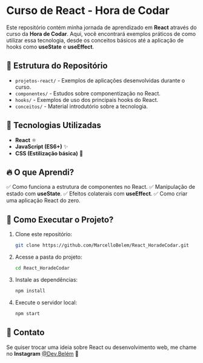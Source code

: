 # Curso de React - Hora de Codar

Este repositório contém minha jornada de aprendizado em **React** através do curso da **Hora de Codar**. Aqui, você encontrará exemplos práticos de como utilizar essa tecnologia, desde os conceitos básicos até a aplicação de hooks como **useState** e **useEffect**.

## 📁 Estrutura do Repositório

- `projetos-react/` - Exemplos de aplicações desenvolvidas durante o curso.
- `componentes/` - Estudos sobre componentização no React.
- `hooks/` - Exemplos de uso dos principais hooks do React.
- `conceitos/` - Material introdutório sobre a tecnologia.

## 🚀 Tecnologias Utilizadas

- **React** ⚛️
- **JavaScript (ES6+)** ✨
- **CSS (Estilização básica)** 🎨

## 🔥 O que Aprendi?

✅ Como funciona a estrutura de componentes no React.
✅ Manipulação de estado com **useState**.
✅ Efeitos colaterais com **useEffect**.
✅ Como criar uma aplicação React do zero.

## 📌 Como Executar o Projeto?

1. Clone este repositório:
   ```bash
   git clone https://github.com/MarcelloBelem/React_HoradeCodar.git
   ```
2. Acesse a pasta do projeto:
   ```bash
   cd React_HoradeCodar
   ```
3. Instale as dependências:
   ```bash
   npm install
   ```
4. Execute o servidor local:
   ```bash
   npm start
   ```

## 📢 Contato

Se quiser trocar uma ideia sobre React ou desenvolvimento web, me chame no **Instagram** [@Dev.Belém](https://instagram.com/dev.belem) 🚀
